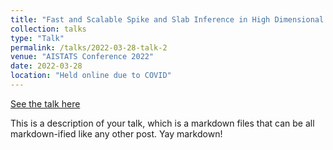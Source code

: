 ```yaml
---
title: "Fast and Scalable Spike and Slab Inference in High Dimensional Gaussian processes"
collection: talks
type: "Talk"
permalink: /talks/2022-03-28-talk-2
venue: "AISTATS Conference 2022"
date: 2022-03-28
location: "Held online due to COVID"
---
```


[See the talk here]([https://slideslive.com/38980850/fast-and-scalable-spike-and-slab-variable-selection-in-highdimensional-gaussian-processes])

This is a description of your talk, which is a markdown files that can be all markdown-ified like any other post. Yay markdown!
